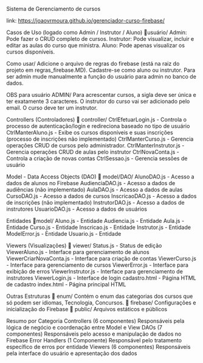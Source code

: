 Sistema de Gerenciamento de cursos

link:
https://joaovrmoura.github.io/gerenciador-curso-firebase/

Casos de Uso (logado como Admin / Instrutor / Aluno)
👤usuário/
Admin: Pode fazer o CRUD completo de cursos.
Instrutor: Pode visualizar, incluir e editar as aulas do curso que ministra.
Aluno: Pode apenas visualizar os cursos disponíveis.


Como usar/
Adicione o arquivo de regras do firebase (está na raiz do projeto em regras_firebase.MD).
Cadastre-se como aluno ou instrutor. Para ser admin mude manualmente a função do usuário para admin no banco de dados.

OBS para usuário ADMIN/
Para acrescentar cursos, a sigla deve ser única e ter exatamente 3 caracteres.
O instrutor do curso vai ser adicionado pelo email. O curso deve ter um instrutor.

Controllers (Controladores)
📁 controller/
CtrlEfetuarLogin.js - Controla o processo de autenticação/login e redireciona baseado no tipo de usuário
CtrlManterAluno.js - Exibe os cursos disponíveis e suas inscrições (processo de inscrições não implementado) 
CtrlManterCurso.js - Gerencia operações CRUD de cursos pelo administrador.
CtrlManterInstrutor.js - Gerencia operações CRUD de aulas pelo instrutor
CtrlNovaConta.js - Controla a criação de novas contas
CtrlSessao.js - Gerencia sessões de usuário

Model - Data Access Objects (DAO)
📁 model/DAO/
AlunoDAO.js - Acesso a dados de alunos no Firebase
AudienciaDAO.js - Acesso a dados de audiências (não implementado)
AulaDAO.js - Acesso a dados de aulas 
CursoDAO.js - Acesso a dados de cursos
InscricaoDAO.js - Acesso a dados de inscrições (não implementado)
InstrutorDAO.js - Acesso a dados de instrutores
UsuarioDAO.js - Acesso a dados de usuários

Entidades
📁model/
Aluno.js - Entidade
Audiencia.js - Entidade
Aula.js - Entidade
Curso.js - Entidade
Inscricao.js - Entidade
Instrutor.js - Entidade
ModelError.js - Entidade
Usuario.js - Entidade

Viewers (Visualizações)
📁 viewer/
Status.js - Status de edição 
ViewerAluno.js - Interface para gerenciamento de alunos
ViewerCriarNovaConta.js - Interface para criação de contas
ViewerCurso.js - Interface para gerenciamento de cursos
ViewerError.js - Interface para exibição de erros
ViewerInstrutor.js - Interface para gerenciamento de instrutores
ViewerLogin.js - Interface de login
cadastro.html - Página HTML de cadastro
index.html - Página principal HTML

Outras Estruturas
📁 enum/
Contém o enum das categorias dos cursos que só podem ser idiomas, Tecnologia, Concursos.
📁 firebase/
Configurações e inicialização do Firebase
📁 public/
Arquivos estáticos e públicos

Resumo por Categoria
Controllers (6 componentes)
Responsáveis pela lógica de negócio e coordenação entre Model e View
DAOs (7 componentes)
Responsáveis pelo acesso e manipulação de dados no Firebase
Error Handlers (1 Componente)
Responsável pelo tratamento específico de erros por entidade
Viewers (6 componentes)
Responsáveis pela interface do usuário e apresentação dos dados


